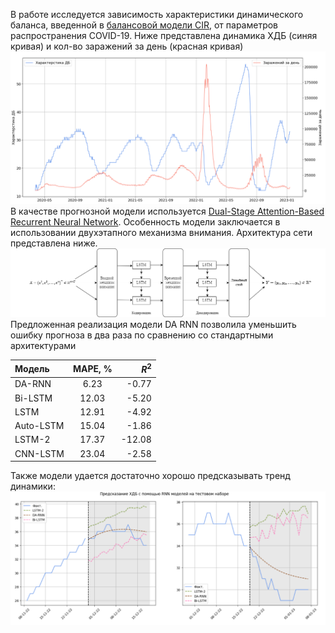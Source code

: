 В работе исследуется зависимость характеристики 
динамического баланса, введенной в [балансовой модели CIR](https://www.researchgate.net/publication/355017277_Balance_Model_of_COVID-19_Epidemic_Based_on_Percentage_Growth_RateBalansovaa_model_epidemii_COVID-19_na_osnove_procentnogo_prirosta), 
от параметров распространения COVID-19. Ниже представлена динамика ХДБ (синяя кривая) 
и кол-во заражений за день (красная кривая)
![](./img/hdb.PNG)
В качестве прогнозной модели используется [Dual-Stage Attention-Based Recurrent Neural Network](https://www.researchgate.net/publication/316031353_A_Dual-Stage_Attention-Based_Recurrent_Neural_Network_for_Time_Series_Prediction).
Особенность модели заключается в использовании двухэтапного механизма внимания.
Архитектура сети представлена ниже.
![](./img/DA_RNN_model.png)
Предложенная реализация модели DA RNN позволила уменьшить ошибку прогноза в два раза 
по сравнению со стандартными архитектурами 

| Модель      | MAPE, % | $R^2$     |
| :---        |    :----:   |          ---: |
| DA-RNN      | 6.23       |-0.77   |
| Bi-LSTM   | 12.03        |-5.20      |
| LSTM   | 12.91        |-4.92      |
| Auto-LSTM   | 15.04        |-1.86      |
| LSTM-2   | 17.37        |-12.08      |
| CNN-LSTM   | 23.04        |-2.58      |

Также модели удается достаточно хорошо предсказывать тренд динамики:
![alt text](./img/test_predict.PNG)